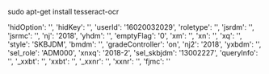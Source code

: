 sudo apt-get install tesseract-ocr

'hidOption': '',
'hidKey': '',
'userId': '16020032029',
'roletype': '',
'jsrdm': '',
'jsrmc': '',
'nj': '2018',
'yhdm': '',
'emptyFlag': '0',
'xm': '',
'xn': '',
'xq': '',
'style': 'SKBJDM',
'bmdm': '',
'gradeController': 'on',
'nj2': '2018',
'yxbdm': '',
'sel_role': 'ADM000',
'xnxq': '2018-2',
'sel_skbjdm': '13002227',
'queryInfo': '',
'_xxbt': '',
'xxbt': '',
'_xxnr': '',
'xxnr': '',
'fjmc': ''